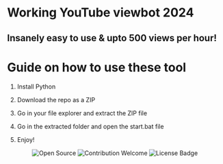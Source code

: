 # Working YouTube viewbot 2024   
       
## Insanely easy to use & upto 500 views per hour!     
   
# Guide on how to use these tool
   
1. Install Python    
      
2. Download the repo as a ZIP     
   
3. Go in your file explorer and extract the ZIP file     
  
4. Go in the extracted folder and open the start.bat file   
 
5. Enjoy! 
   
<p align="center"> 
  <img src="https://badges.frapsoft.com/os/v1/open-source.svg?v=103" alt="Open Source"> 
  <img src="https://img.shields.io/badge/contributions-welcome-brightgreen.svg?style=flat" alt="Contribution Welcome">   
  <img src="https://img.shields.io/badge/License-GPLv3-blue.svg" alt="License Badge">        
</p>  